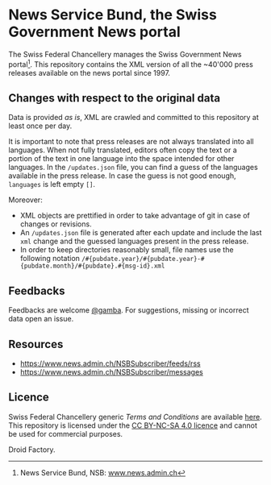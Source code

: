 # News Service Bund, the Swiss Government News portal
The Swiss Federal Chancellery manages the Swiss Government News portal[^1]. This repository contains the XML version of all the ~40'000 press releases available on the news portal since 1997.

## Changes with respect to the original data
Data is provided _as is_, XML are crawled and committed to this repository at least once per day.

It is important to note that press releases are not always translated into all languages. When not fully translated, editors often copy the text or a portion of the text in one language into the space intended for other languages. In the ``/updates.json`` file, you can find a guess of the languages available in the press release. In case the guess is not good enough, ``languages`` is left empty ``[]``.

Moreover: 
- XML objects are prettified in order to take advantage of git in case of changes or revisions.
- An ``/updates.json`` file is generated after each update and include the last ``xml`` change and the guessed languages present in the press release. 
- In order to keep directories reasonably small, file names use the following notation ``/#{pubdate.year}/#{pubdate.year}-#{pubdate.month}/#{pubdate}.#{msg-id}.xml``

## Feedbacks
Feedbacks are welcome [@gamba](https://github.com/gamba). For suggestions, missing or incorrect data open an issue. 

## Resources
- https://www.news.admin.ch/NSBSubscriber/feeds/rss
- https://www.news.admin.ch/NSBSubscriber/messages

## Licence
Swiss Federal Chancellery generic _Terms and Conditions_ are available [here](https://www.admin.ch/gov/en/start/terms-and-conditions.html). This repository is licensed under the [CC BY-NC-SA 4.0 licence](https://creativecommons.org/licenses/by-nc-sa/4.0/) and cannot be used for commercial purposes. 

Droid Factory.

[^1]: News Service Bund, NSB: www.news.admin.ch
